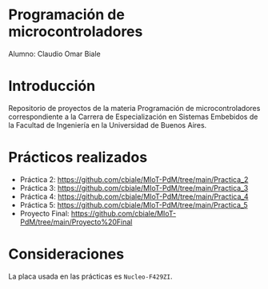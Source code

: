 # Programación de microcontroladores

Alumno: Claudio Omar Biale

# Introducción

Repositorio de proyectos de la materia Programación de microcontroladores correspondiente a la Carrera de Especialización en Sistemas Embebidos de la Facultad de Ingeniería en la Universidad de Buenos Aires.

# Prácticos realizados

- Práctica 2: https://github.com/cbiale/MIoT-PdM/tree/main/Practica_2
- Práctica 3: https://github.com/cbiale/MIoT-PdM/tree/main/Practica_3
- Práctica 4: https://github.com/cbiale/MIoT-PdM/tree/main/Practica_4
- Práctica 5: https://github.com/cbiale/MIoT-PdM/tree/main/Practica_5
- Proyecto Final: https://github.com/cbiale/MIoT-PdM/tree/main/Proyecto%20Final

# Consideraciones

La placa usada en las prácticas es `Nucleo-F429ZI`.
